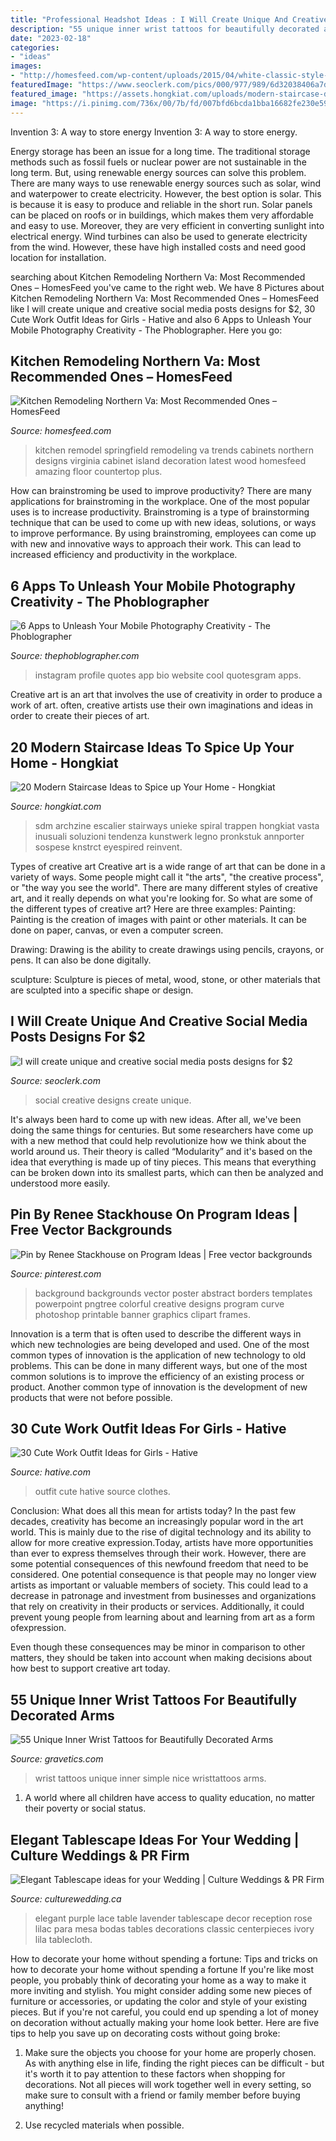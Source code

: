 ```yaml
---
title: "Professional Headshot Ideas : I Will Create Unique And Creative Social Media Posts Designs For $2"
description: "55 unique inner wrist tattoos for beautifully decorated arms"
date: "2023-02-18"
categories:
- "ideas"
images:
- "http://homesfeed.com/wp-content/uploads/2015/04/white-classic-style-kitchen-set-small-classic-pendant-light-fixtures-kitchen-island-with-glossy-top-solid-wood-floor-for-kitchen.jpg"
featuredImage: "https://www.seoclerk.com/pics/000/977/989/6d32038406a7d70addf1bd7e4012e071.jpg"
featured_image: "https://assets.hongkiat.com/uploads/modern-staircase-designs/apartment-in-mumbai-1.jpg"
image: "https://i.pinimg.com/736x/00/7b/fd/007bfd6bcda1bba16682fe230e592f92.jpg"
---
```



Invention 3: A way to store energy
Invention 3: A way to store energy. 

Energy storage has been an issue for a long time. The traditional storage methods such as fossil fuels or nuclear power are not sustainable in the long term. 
But, using renewable energy sources can solve this problem. 
There are many ways to use renewable energy sources such as solar, wind and waterpower to create electricity. However, the best option is solar. This is because it is easy to produce and reliable in the short run. 
Solar panels can be placed on roofs or in buildings, which makes them very affordable and easy to use. Moreover, they are very efficient in converting sunlight into electrical energy. 
 Wind turbines can also be used to generate electricity from the wind. However, these have high installed costs and need good location for installation.

	

		
searching about Kitchen Remodeling Northern Va: Most Recommended Ones – HomesFeed you've came to the right web. We have 8 Pictures about Kitchen Remodeling Northern Va: Most Recommended Ones – HomesFeed like I will create unique and creative social media posts designs for $2, 30 Cute Work Outfit Ideas for Girls - Hative and also 6 Apps to Unleash Your Mobile Photography Creativity - The Phoblographer. Here you go:
		
    
## Kitchen Remodeling Northern Va: Most Recommended Ones – HomesFeed

<img loading=lazy src="http://homesfeed.com/wp-content/uploads/2015/04/white-classic-style-kitchen-set-small-classic-pendant-light-fixtures-kitchen-island-with-glossy-top-solid-wood-floor-for-kitchen.jpg" onerror="this.onerror=null;this.src='https://tse1.mm.bing.net/th?id=OIP.l57jBt4Cqz-ayLEmxpdyPgHaJ4&amp;pid=15.1';" alt="Kitchen Remodeling Northern Va: Most Recommended Ones – HomesFeed">

_Source: homesfeed.com_

>kitchen remodel springfield remodeling va trends cabinets northern designs virginia cabinet island decoration latest wood homesfeed amazing floor countertop plus. 

	

How can brainstroming be used to improve productivity?
There are many applications for brainstroming in the workplace. One of the most popular uses is to increase productivity. Brainstroming is a type of brainstorming technique that can be used to come up with new ideas, solutions, or ways to improve performance. By using brainstroming, employees can come up with new and innovative ways to approach their work. This can lead to increased efficiency and productivity in the workplace.

    
## 6 Apps To Unleash Your Mobile Photography Creativity - The Phoblographer

<img loading=lazy src="http://www.thephoblographer.com/wp-content/uploads/2013/06/Instagram.jpg" onerror="this.onerror=null;this.src='https://tse2.mm.bing.net/th?id=OIP.T93dOSHd5HIXFkDBUEPk6gAAAA&amp;pid=15.1';" alt="6 Apps to Unleash Your Mobile Photography Creativity - The Phoblographer">

_Source: thephoblographer.com_

>instagram profile quotes app bio website cool quotesgram apps. 

	

Creative art is an art that involves the use of creativity in order to produce a work of art. often, creative artists use their own imaginations and ideas in order to create their pieces of art.

    
## 20 Modern Staircase Ideas To Spice Up Your Home - Hongkiat

<img loading=lazy src="https://assets.hongkiat.com/uploads/modern-staircase-designs/apartment-in-mumbai-1.jpg" onerror="this.onerror=null;this.src='https://tse1.mm.bing.net/th?id=OIP.i47eWKqRpoiT9cML_53ahgHaKq&amp;pid=15.1';" alt="20 Modern Staircase Ideas to Spice up Your Home - Hongkiat">

_Source: hongkiat.com_

>sdm archzine escalier stairways unieke spiral trappen hongkiat vasta inusuali soluzioni tendenza kunstwerk legno pronkstuk annporter sospese knstrct eyespired reinvent. 

	

Types of creative art
Creative art is a wide range of art that can be done in a variety of ways. Some people might call it "the arts", "the creative process", or "the way you see the world". There are many different styles of creative art, and it really depends on what you're looking for. So what are some of the different types of creative art? Here are three examples: 
Painting: Painting is the creation of images with paint or other materials. It can be done on paper, canvas, or even a computer screen.

Drawing: Drawing is the ability to create drawings using pencils, crayons, or pens. It can also be done digitally.

 sculpture: Sculpture is pieces of metal, wood, stone, or other materials that are sculpted into a specific shape or design.

    
## I Will Create Unique And Creative Social Media Posts Designs For $2

<img loading=lazy src="https://www.seoclerk.com/pics/000/977/989/6d32038406a7d70addf1bd7e4012e071.jpg" onerror="this.onerror=null;this.src='https://tse1.mm.bing.net/th?id=OIP.bTIDhAan1wrd8b1-QBLgcQHaE-&amp;pid=15.1';" alt="I will create unique and creative social media posts designs for $2">

_Source: seoclerk.com_

>social creative designs create unique. 

	

It's always been hard to come up with new ideas. After all, we've been doing the same things for centuries. But some researchers have come up with a new method that could help revolutionize how we think about the world around us. Their theory is called “Modularity” and it's based on the idea that everything is made up of tiny pieces. This means that everything can be broken down into its smallest parts, which can then be analyzed and understood more easily.

    
## Pin By Renee Stackhouse On Program Ideas | Free Vector Backgrounds

<img loading=lazy src="https://i.pinimg.com/736x/00/7b/fd/007bfd6bcda1bba16682fe230e592f92.jpg" onerror="this.onerror=null;this.src='https://tse3.mm.bing.net/th?id=OIP.r_yAQWDh15PQQdiZzJQ_5wHaKe&amp;pid=15.1';" alt="Pin by Renee Stackhouse on Program Ideas | Free vector backgrounds">

_Source: pinterest.com_

>background backgrounds vector poster abstract borders templates powerpoint pngtree colorful creative designs program curve photoshop printable banner graphics clipart frames. 

	

Innovation is a term that is often used to describe the different ways in which new technologies are being developed and used. One of the most common types of innovation is the application of new technology to old problems. This can be done in many different ways, but one of the most common solutions is to improve the efficiency of an existing process or product. Another common type of innovation is the development of new products that were not before possible.

    
## 30 Cute Work Outfit Ideas For Girls - Hative

<img loading=lazy src="https://hative.com/wp-content/uploads/2015/02/work-outfit-ideas/12-cute-work-outfit-ideas-for-girls.jpg" onerror="this.onerror=null;this.src='https://tse3.mm.bing.net/th?id=OIP.i4hhF_9yc3z9SEtZLWgnlAHaLh&amp;pid=15.1';" alt="30 Cute Work Outfit Ideas for Girls - Hative">

_Source: hative.com_

>outfit cute hative source clothes. 

	

Conclusion: What does all this mean for artists today?
In the past few decades, creativity has become an increasingly popular word in the art world. This is mainly due to the rise of digital technology and its ability to allow for more creative expression.Today, artists have more opportunities than ever to express themselves through their work. However, there are some potential consequences of this newfound freedom that need to be considered.
One potential consequence is that people may no longer view artists as important or valuable members of society. This could lead to a decrease in patronage and investment from businesses and organizations that rely on creativity in their products or services. Additionally, it could prevent young people from learning about and learning from art as a form ofexpression.

Even though these consequences may be minor in comparison to other matters, they should be taken into account when making decisions about how best to support creative art today.

    
## 55 Unique Inner Wrist Tattoos For Beautifully Decorated Arms

<img loading=lazy src="https://www.gravetics.com/wp-content/uploads/2017/03/Nice-and-simple-wristtattoos.jpg" onerror="this.onerror=null;this.src='https://tse2.mm.bing.net/th?id=OIP.6BUAiLCkn4naoRAh0ZsxngHaHa&amp;pid=15.1';" alt="55 Unique Inner Wrist Tattoos for Beautifully Decorated Arms">

_Source: gravetics.com_

>wrist tattoos unique inner simple nice wristtattoos arms. 

	

1. A world where all children have access to quality education, no matter their poverty or social status. 

    
## Elegant Tablescape Ideas For Your Wedding | Culture Weddings &amp; PR Firm

<img loading=lazy src="http://www.culturewedding.ca/wp-content/uploads/2016/06/Elegant-Tablescape-ideas-for-your-Wedding.jpg" onerror="this.onerror=null;this.src='https://tse1.mm.bing.net/th?id=OIP.rqKCvCl74b28UGHo6OlmwwHaLH&amp;pid=15.1';" alt="Elegant Tablescape ideas for your Wedding | Culture Weddings &amp; PR Firm">

_Source: culturewedding.ca_

>elegant purple lace table lavender tablescape decor reception rose lilac para mesa bodas tables decorations classic centerpieces ivory lila tablecloth. 

	

How to decorate your home without spending a fortune: Tips and tricks on how to decorate your home without spending a fortune
If you're like most people, you probably think of decorating your home as a way to make it more inviting and stylish. You might consider adding some new pieces of furniture or accessories, or updating the color and style of your existing pieces. But if you're not careful, you could end up spending a lot of money on decoration without actually making your home look better. Here are five tips to help you save up on decorating costs without going broke: 
1. Make sure the objects you choose for your home are properly chosen. As with anything else in life, finding the right pieces can be difficult - but it's worth it to pay attention to these factors when shopping for decorations. Not all pieces will work together well in every setting, so make sure to consult with a friend or family member before buying anything! 

2. Use recycled materials when possible.

